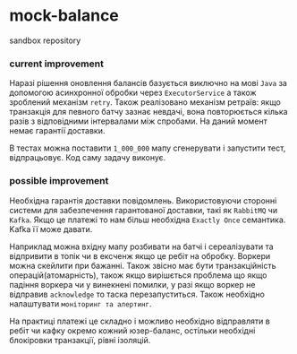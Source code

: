 # mock-balance
sandbox repository

### current improvement

Наразі рішення оновлення балансів базується виключно на мові `Java` за допомогою асинхронної 
обробки через `ExecutorService` а також зроблений механізм `retry`. Також реалізовано механізм ретраїв: якщо транзакція для певного
батчу зазнає невдачі, вона повторюється кілька разів з відповідними
інтервалами між спробами. На даний момент немає гарантії доставки.

В тестах можна поставити `1_000_000` мапу сгенерувати і запустити тест, відпрацьовує. Код саму задачу виконує.

### possible improvement

Необхідна гарантія доставки повідомлень. Використовуючи сторонні
системи для забезпечення гарантованої доставки, такі як `RabbitMQ` чи `Kafka`.
Якщо це платежі  то нам більш необхідна `Exactly Once` семантика.
Kafka її може давати. 

Наприклад можна вхідну мапу розбивати на батчі і сереалізувати та відпривити в топік чи в ексченж якщо це ребіт на обробку. 
Воркери можна скейлити при бажанні. Також звісно має бути транзакційність операцій(атомарність), також якщо вирішється проблема що якщо падіння
воркера чи у винекнені помилки, у разі якщо воркер не відправив `acknowledge` то таска перезапуститься.
Також необхідно налаштувати `моніторинг та алертинг`. 

На практиці платежі це складно і можливо необхідно відправляти в ребіт чи кафку 
окремо кожний юзер-баланс, остільки необхідні блокіровки транзакції, рівні ізоляцій. 